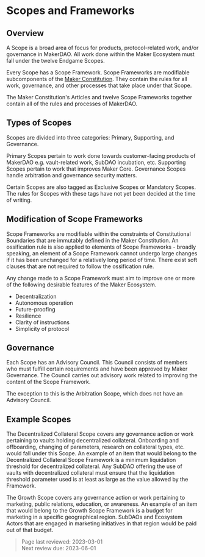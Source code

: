 # Scopes and Frameworks

## Overview
A Scope is a broad area of focus for products, protocol-related work, and/or governance in MakerDAO. All work done within the Maker Ecosystem must fall under the twelve Endgame Scopes.

Every Scope has a Scope Framework. Scope Frameworks are modifiable subcomponents of the [Maker Constitution](constitution.md). They contain the rules for all work, governance, and other processes that take place under that Scope. 

The Maker Constitution's Articles and twelve Scope Frameworks together contain all of the rules and processes of MakerDAO.

## Types of Scopes
Scopes are divided into three categories: Primary, Supporting, and Governance. 

Primary Scopes pertain to work done towards customer-facing products of MakerDAO e.g. vault-related work, SubDAO incubation, etc. Supporting Scopes pertain to work that improves Maker Core. Governance Scopes handle arbitration and governance security matters.

Certain Scopes are also tagged as Exclusive Scopes or Mandatory Scopes. The rules for Scopes with these tags have not yet been decided at the time of writing.

## Modification of Scope Frameworks
Scope Frameworks are modifiable within the constraints of Constitutional Boundaries that are immutably defined in the Maker Constitution. An ossification rule is also applied to elements of Scope Frameworks - broadly speaking, an element of a Scope Framework cannot undergo large changes if it has been unchanged for a relatively long period of time. There exist soft clauses that are not required to follow the ossification rule. 

Any change made to a Scope Framework must aim to improve one or more of the following desirable features of the Maker Ecosystem.
- Decentralization
- Autonomous operation
- Future-proofing
- Resilience
- Clarity of instructions
- Simplicity of protocol

## Governance
Each Scope has an Advisory Council. This Council consists of members who must fulfill certain requirements and have been approved by Maker Governance. The Council carries out advisory work related to improving the content of the Scope Framework.

The exception to this is the Arbitration Scope, which does not have an Advisory Council.

## Example Scopes
The Decentralized Collateral Scope covers any governance action or work pertaining to vaults holding decentralized collateral. Onboarding and offboarding, changing of parameters, research on collateral types, etc. would fall under this Scope. An example of an item that would belong to the Decentralized Collateral Scope Framework is a minimum liquidation threshold for decentralized collateral. Any SubDAO offering the use of vaults with decentralized collateral must ensure that the liquidation threshold parameter used is at least as large as the value allowed by the Framework.

The Growth Scope covers any governance action or work pertaining to marketing, public relations, education, or awareness. An example of an item that would belong to the Growth Scope Framework is a budget for marketing in a specific geographical region. SubDAOs and Ecosystem Actors that are engaged in marketing initiatives in that region would be paid out of that budget.

>Page last reviewed: 2023-03-01  
>Next review due: 2023-06-01  